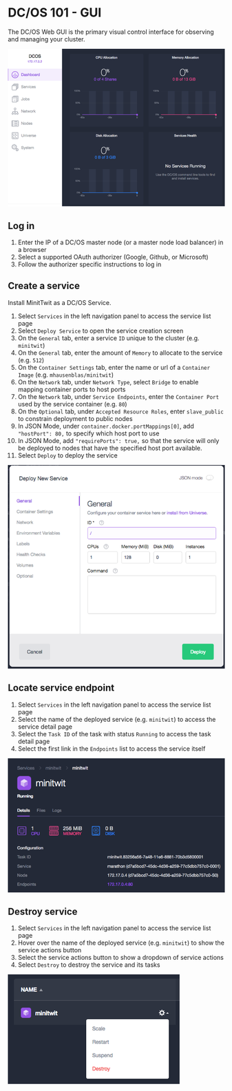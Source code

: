 # DC/OS 101 - GUI

The DC/OS Web GUI is the primary visual control interface for observing and managing your cluster.

![Dashboard](images/dcos-dashboard.png)

## Log in

1. Enter the IP of a DC/OS master node (or a master node load balancer) in a browser
1. Select a supported OAuth authorizer (Google, Github, or Microsoft)
1. Follow the authorizer specific instructions to log in

## Create a service

Install MinitTwit as a DC/OS Service.

1. Select `Services` in the left navigation panel to access the service list page
1. Select `Deploy Service` to open the service creation screen
1. On the `General` tab, enter a service `ID` unique to the cluster (e.g. `minitwit`)
1. On the `General` tab, enter the amount of `Memory` to allocate to the service (e.g. `512`)
1. On the `Container Settings` tab, enter the name or url of a `Container Image` (e.g. `mhausenblas/minitwit`)
1. On the `Network` tab, under `Network Type`, select `Bridge` to enable mapping container ports to host ports
1. On the `Network` tab, under `Service Endpoints`, enter the `Container Port` used by the service container (e.g. `80`)
1. On the `Optional` tab, under `Accepted Resource Roles`, enter `slave_public` to constrain deployment to public nodes
1. In JSON Mode, under `container.docker.portMappings[0]`, add `"hostPort": 80,` to specify which host port to use
1. In JSON Mode, add `"requirePorts": true,` so that the service will only be deployed to nodes that have the specified host port available.
1. Select `Deploy` to deploy the service

![Deploy New Service](images/dcos-service-create.png)

## Locate service endpoint

1. Select `Services` in the left navigation panel to access the service list page
1. Select the name of the deployed service (e.g. `minitwit`) to access the service detail page
1. Select the `Task ID` of the task with status `Running` to access the task detail page
1. Select the first link in the `Endpoints` list to access the service itself

![Service Task Details](images/dcos-service-task-details.png)

## Destroy service

1. Select `Services` in the left navigation panel to access the service list page
1. Hover over the name of the deployed service (e.g. `minitwit`) to show the service actions button
1. Select the service actions button to show a dropdown of service actions
1. Select `Destroy` to destroy the service and its tasks

![Service Actions](images/dcos-service-actions.png)


